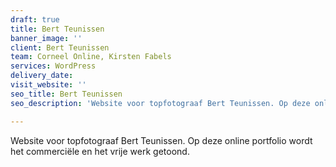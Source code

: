 ```yaml
---
draft: true
title: Bert Teunissen
banner_image: ''
client: Bert Teunissen
team: Corneel Online, Kirsten Fabels
services: WordPress
delivery_date: 
visit_website: ''
seo_title: Bert Teunissen
seo_description: 'Website voor topfotograaf Bert Teunissen. Op deze online portfolio wordt het commerciële en het vrije werk getoond.'

---
```

Website voor topfotograaf Bert Teunissen. Op deze online portfolio wordt het commerciële en het vrije werk getoond.